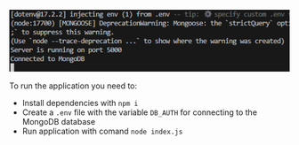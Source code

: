 ![Password Manager Server showcase](images/password_manager_server_showcase.png)

To run the application you need to:

* Install dependencies with `npm i`
* Create a `.env` file with the variable `DB_AUTH` for connecting to the MongoDB database
* Run application with comand `node index.js`